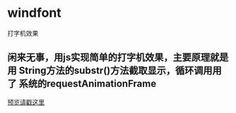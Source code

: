 # windfont
打字机效果
## 闲来无事，用js实现简单的打字机效果，主要原理就是用 String方法的substr()方法截取显示，循环调用用了 系统的requestAnimationFrame

[预览请戳这里](http://donglegend.github.io/windfont/ "target=_blank")